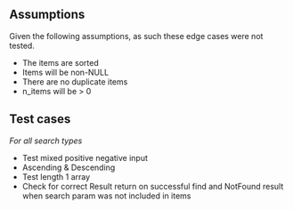 Assumptions
-----------
Given the following assumptions, as such these edge cases were not tested.

*  The items are sorted
*  Items will be non-NULL
*  There are no duplicate items
*  n_items will be > 0

Test cases
----------
*For all search types*

* Test mixed positive negative input
* Ascending & Descending
* Test length 1 array
* Check for correct Result return on successful find and NotFound result when search param
was not included in items
